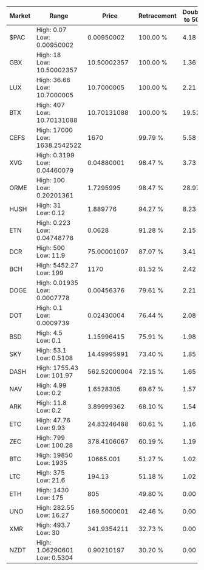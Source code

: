 | Market | Range | Price| Retracement | Doubles to 50% |
| --- | --- | --- | --- | --- |
| $PAC | High: 0.07<br />Low: 0.00950002 | 0.00950002 | 100.00 % | 4.18 |
| GBX | High: 18<br />Low: 10.50002357 | 10.50002357 | 100.00 % | 1.36 |
| LUX | High: 36.66<br />Low: 10.7000005 | 10.7000005 | 100.00 % | 2.21 |
| BTX | High: 407<br />Low: 10.70131088 | 10.70131088 | 100.00 % | 19.52 |
| CEFS | High: 17000<br />Low: 1638.2542522 | 1670 | 99.79 % | 5.58 |
| XVG | High: 0.3199<br />Low: 0.04460079 | 0.04880001 | 98.47 % | 3.73 |
| ORME | High: 100<br />Low: 0.20201361 | 1.7295995 | 98.47 % | 28.97 |
| HUSH | High: 31<br />Low: 0.12 | 1.889776 | 94.27 % | 8.23 |
| ETN | High: 0.223<br />Low: 0.04748778 | 0.0628 | 91.28 % | 2.15 |
| DCR | High: 500<br />Low: 11.9 | 75.00001007 | 87.07 % | 3.41 |
| BCH | High: 5452.27<br />Low: 199 | 1170 | 81.52 % | 2.42 |
| DOGE | High: 0.01935<br />Low: 0.0007778 | 0.00456376 | 79.61 % | 2.21 |
| DOT | High: 0.1<br />Low: 0.0009739 | 0.02430004 | 76.44 % | 2.08 |
| BSD | High: 4.5<br />Low: 0.1 | 1.15996415 | 75.91 % | 1.98 |
| SKY | High: 53.1<br />Low: 0.5108 | 14.49995991 | 73.40 % | 1.85 |
| DASH | High: 1755.43<br />Low: 101.97 | 562.52000004 | 72.15 % | 1.65 |
| NAV | High: 4.99<br />Low: 0.2 | 1.6528305 | 69.67 % | 1.57 |
| ARK | High: 11.8<br />Low: 0.2 | 3.89999362 | 68.10 % | 1.54 |
| ETC | High: 47.76<br />Low: 9.93 | 24.83246488 | 60.61 % | 1.16 |
| ZEC | High: 799<br />Low: 100.28 | 378.4106067 | 60.19 % | 1.19 |
| BTC | High: 19850<br />Low: 1935 | 10665.001 | 51.27 % | 1.02 |
| LTC | High: 375<br />Low: 21.6 | 194.13 | 51.18 % | 1.02 |
| ETH | High: 1430<br />Low: 175 | 805 | 49.80 % | 0.00 |
| UNO | High: 282.55<br />Low: 16.27 | 169.5000001 | 42.46 % | 0.00 |
| XMR | High: 493.7<br />Low: 30 | 341.9354211 | 32.73 % | 0.00 |
| NZDT | High: 1.06290601<br />Low: 0.5304 | 0.90210197 | 30.20 % | 0.00 |
